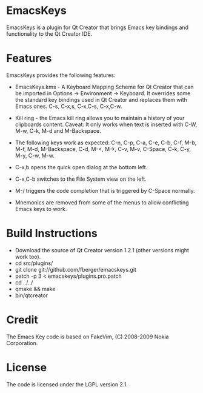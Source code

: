 EmacsKeys
=========

EmacsKeys is a plugin for Qt Creator that brings Emacs key bindings and
functionality to the Qt Creator IDE.

Features
========

EmacsKeys provides the following features:

* EmacsKeys.kms - A Keyboard Mapping Scheme for Qt Creator that can be
imported in Options -> Environment -> Keyboard. It overrides some the standard
key bindings used in Qt Creator and replaces them with Emacs ones. C-s, C-x,s,
C-x,C-s, C-x,C-w.

* Kill ring - the Emacs kill ring allows you to maintain a history of your
clipboards content. Caveat: It only works when text is inserted with C-W,
M-w, C-k, M-d and M-Backspace.

* The following keys work as expected: C-n, C-p, C-a, C-e, C-b, C-f, M-b, M-f,
  M-d, M-Backspace, C-d, M-<, M->, C-v, M-v, C-Space, C-k, C-y, M-y, C-w, M-w.

* C-x,b opens the quick open dialog at the bottom left.

* C-x,C-b switches to the File System view on the left.

* M-/ triggers the code completion that is triggered by C-Space normally.

* Mnemonics are removed from some of the menus to allow conflicting Emacs keys
  to work.

Build Instructions
==================

* Download the source of Qt Creator version 1.2.1 (other versions might work too).
* cd src/plugins/
* git clone git://github.com/fberger/emacskeys.git
* patch -p 3 < emacskeys/plugins.pro.patch
* cd ../../
* qmake && make
* bin/qtcreator

Credit
======

The Emacs Key code is based on FakeVim, (C) 2008-2009 Nokia Corporation.

License
=======

The code is licensed under the LGPL version 2.1.

